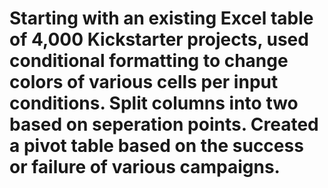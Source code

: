 # Starting with an existing Excel table of 4,000 Kickstarter projects, used conditional formatting to change colors of various cells per input conditions. Split columns into two based on seperation points. Created a pivot table based on the success or failure of various campaigns. 
